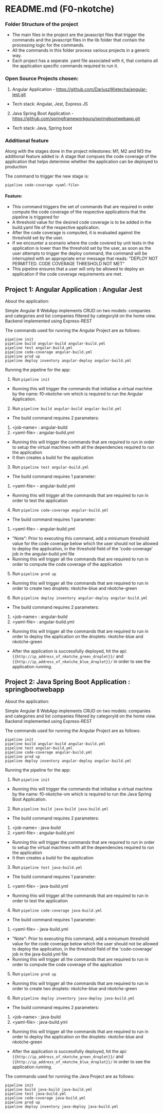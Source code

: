 # README.md (F0-nkotche)

### Folder Structure of the project

- The main files in the project are the javascript files that trigger the commands and the javascript files in the lib folder that contain the processing logic for the commands.
- All the commands in this folder process various projects in a generic way.
- Each project has a seperate .yaml file associated with it, that contains all the application specific commands required to run it.

### Open Source Projects chosen: 

1. Angular Application - https://github.com/DariuszWietecha/angular-jest.git
- Tech stack: Angular, Jest, Express JS
2. Java Spring Boot Application - https://github.com/springframeworkguru/springbootwebapp.git
- Tech stack: Java, Spring boot

### Additional feature

  Along with the stages done in the project milestones: M1, M2 and M3 the additional feature added is: A stage that compues the code coverage of the application that helps determine whether the application can be deployed to production

The command to trigger the new stage is:

`pipeline code-coverage <yaml-file>`

#### Feature:
- This command triggers the set of commands that are required in order compute the code coverage of the respective applications that the pipeline is triggered for
- A threshold value for the desired code coverage is to be added in the build.yaml file of the respective application.
- After the code coverage is computed, it is evaluated against the threshold set by the user.
- If we encounter a scenario where the code covered by unit tests in the application is lower than the threshold set by the user, as soon as the user attempts to trigger the deploy command, the command will be interrupted with an appropriate error message that reads: "DEPLOY NOT PERMITTED. CODE COVERAGE THRESHOLD NOT MET"
- This pipeline ensures that a user will only be allowed to deploy an application if the code coverage requirements are met.

## Project 1: Angular Application : Angular Jest

About the application:

Simple Angular 8 WebApp implements CRUD on two models: companies and categories and list companies filtered by categoryId on the home view.
Backend implemented using Express-REST 

The commands used for running the Angular Project are as follows:

``` 
pipeline init
pipeline build angular-build angular-build.yml
pipeline test angular-build.yml
pipeline code-coverage angular-build.yml
pipeline prod up
pipeline deploy inventory angular-deploy angular-build.yml
```

Running the pipeline for the app:

1. Run `pipeline init`
- Running this will trigger the commands that initialise a virtual machine by the name: f0-nkotche-vm which is required to run the Angular Application.

2. Run `pipeline build angular-build angular-build.yml`
- The build command requires 2 parameters: 
1. <job-name\> : angular-build
2. <yaml-file\> : angular-build.yml
- Running this will trigger the commands that are required to run in order to setup the virtual machines with all the dependencies required to run the application
- It then creates a build for the application
  
3. Run `pipeline test angular-build.yml`
- The build command requires 1 parameter: 
1. <yaml-file\> - angular-build.yml
- Running this will trigger all the commands that are required to run in order to test the application

4. Run `pipeline code-coverage angular-build.yml`
- The build command requires 1 parameter: 
1. <yaml-file\> - angular-build.yml
- "Note": Prior to executing this command, add a miniumum threshold value for the code coverage below which the user should not be allowed to deploy the application, in the threshold field of the 'code-coverage' job in the angular-build.yml file 
- Running this will trigger all the commands that are required to run in order to compute the code coverage of the application
  
5. Run `pipeline prod up`
- Running this will trigger all the commands that are required to run in order to create two droplets: nkotche-blue and nkotche-green

6. Run `pipeline deploy inventory angular-deploy angular-build.yml`
- The build command requires 2 parameters: 
1. <job-name\> : angular-build
2. <yaml-file\> : angular-build.yml
- Running this will trigger all the commands that are required to run in order to deploy the application on the droplets: nkotche-blue and nkotche-green

- After the application is successfully deployed, hit the api: `{{http://ip_address_of_nkotche_green_droplet}}/` and `{{http://ip_address_of_nkotche_blue_droplet}}/` in order to see the application running.


## Project 2: Java Spring Boot Application : springbootwebapp

About the application:

Simple Angular 8 WebApp implements CRUD on two models: companies and categories and list companies filtered by categoryId on the home view.
Backend implemented using Express-REST 

The commands used for running the Angular Project are as follows:

``` 
pipeline init
pipeline build angular-build angular-build.yml
pipeline test angular-build.yml
pipeline code-coverage angular-build.yml
pipeline prod up
pipeline deploy inventory angular-deploy angular-build.yml
```

Running the pipeline for the app:

1. Run `pipeline init`
- Running this will trigger the commands that initialise a virtual machine by the name: f0-nkotche-vm which is required to run the Java Spring Boot Application.

2. Run `pipeline build java-build java-build.yml`
- The build command requires 2 parameters: 
1. <job-name\> : java-build
2. <yaml-file\> : angular-build.yml
- Running this will trigger the commands that are required to run in order to setup the virtual machines with all the dependencies required to run the application
- It then creates a build for the application
  
3. Run `pipeline test java-build.yml`
- The build command requires 1 parameter: 
1. <yaml-file\> - java-build.yml
- Running this will trigger all the commands that are required to run in order to test the application

4. Run `pipeline code-coverage java-build.yml`
- The build command requires 1 parameter: 
1. <yaml-file\> - java-build.yml
- "Note": Prior to executing this command, add a miniumum threshold value for the code coverage below which the user should not be allowed to deploy the application, in the threshold field of the 'code-coverage' job in the java-build.yml file 
- Running this will trigger all the commands that are required to run in order to compute the code coverage of the application
  
5. Run `pipeline prod up`
- Running this will trigger all the commands that are required to run in order to create two droplets: nkotche-blue and nkotche-green

6. Run `pipeline deploy inventory java-deploy java-build.yml`
- The build command requires 2 parameters: 
1. <job-name\> : java-build
2. <yaml-file\> : java-build.yml
- Running this will trigger all the commands that are required to run in order to deploy the application on the droplets: nkotche-blue and nkotche-green

- After the application is successfully deployed, hit the api: `{{http://ip_address_of_nkotche_green_droplet}}/` and `{{http://ip_address_of_nkotche_blue_droplet}}/` in order to see the application running.


The commands used for running the Java Project are as follows:

``` 
pipeline init
pipeline build java-build java-build.yml
pipeline test java-build.yml
pipeline code-coverage java-build.yml
pipeline prod up
pipeline deploy inventory java-deploy java-build.yml
```


